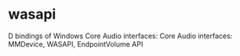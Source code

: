 # wasapi
D bindings of Windows Core Audio interfaces: Core Audio interfaces: MMDevice, WASAPI, EndpointVolume API
